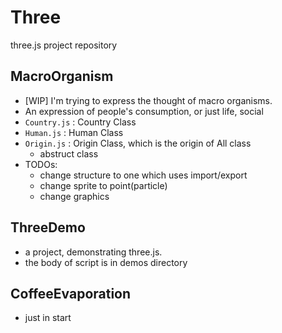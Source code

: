 # Three
three.js project repository

## MacroOrganism

- [WIP] I'm trying to express the thought of macro organisms.
- An expression of people's consumption, or just life, social
- `Country.js` : Country Class
- `Human.js`   : Human Class
- `Origin.js`  : Origin Class, which is the origin of All class
    - abstruct class
- TODOs: 
    - change structure to one which uses import/export
    - change sprite to point(particle)
    - change graphics

## ThreeDemo

- a project, demonstrating three.js.
- the body of script is in demos directory

## CoffeeEvaporation

- just in start
